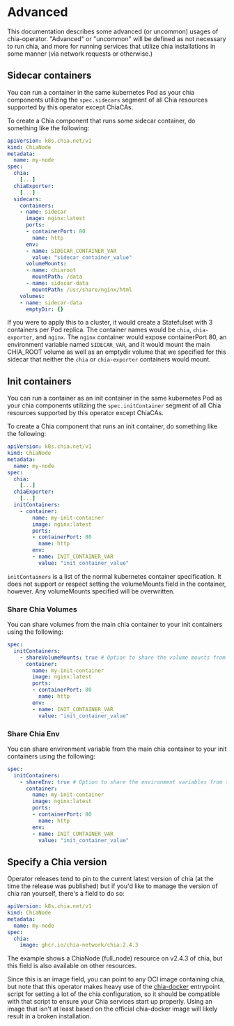 # Advanced

This documentation describes some advanced (or uncommon) usages of chia-operator. "Advanced" or "uncommon" will be defined as not necessary to run chia, and more for running services that utilize chia installations in some manner (via network requests or otherwise.)

## Sidecar containers

You can run a container in the same kubernetes Pod as your chia components utilizing the `spec.sidecars` segment of all Chia resources supported by this operator except ChiaCAs.

To create a Chia component that runs some sidecar container, do something like the following:

```yaml
apiVersion: k8s.chia.net/v1
kind: ChiaNode
metadata:
  name: my-node
spec:
  chia:
    [...]
  chiaExporter:
    [...]
  sidecars:
    containers:
    - name: sidecar
      image: nginx:latest
      ports:
      - containerPort: 80
        name: http
      env:
      - name: SIDECAR_CONTAINER_VAR
        value: "sidecar_container_value"
      volumeMounts:
      - name: chiaroot
        mountPath: /data
      - name: sidecar-data
        mountPath: /usr/share/nginx/html
    volumes:
    - name: sidecar-data
      emptyDir: {}
```

If you were to apply this to a cluster, it would create a Statefulset with 3 containers per Pod replica. The container names would be `chia`, `chia-exporter`, and `nginx`. The `nginx` container would expose containerPort 80, an environment variable named `SIDECAR_VAR`, and it would mount the main CHIA_ROOT volume as well as an emptydir volume that we specified for this sidecar that neither the `chia` or `chia-exporter` containers would mount.

## Init containers

You can run a container as an init container in the same kubernetes Pod as your chia components utilizing the `spec.initContainer` segment of all Chia resources supported by this operator except ChiaCAs.

To create a Chia component that runs an init container, do something like the following:

```yaml
apiVersion: k8s.chia.net/v1
kind: ChiaNode
metadata:
  name: my-node
spec:
  chia:
    [...]
  chiaExporter:
    [...]
  initContainers:
    - container:
        name: my-init-container
        image: nginx:latest
        ports:
        - containerPort: 80
          name: http
        env:
        - name: INIT_CONTAINER_VAR
          value: "init_container_value"
```

`initContainers` is a list of the normal kubernetes container specification. It does not support or respect setting the volumeMounts field in the container, however. Any volumeMounts specified will be overwritten.

### Share Chia Volumes

You can share volumes from the main chia container to your init containers using the following:

```yaml
spec:
  initContainers:
    - shareVolumeMounts: true # Option to share the volume mounts from the chia container, useful if you specified a CHIA_ROOT volume and want to add some data to it before chia starts
      container:
        name: my-init-container
        image: nginx:latest
        ports:
        - containerPort: 80
          name: http
        env:
        - name: INIT_CONTAINER_VAR
          value: "init_container_value"
```

### Share Chia Env

You can share environment variable from the main chia container to your init containers using the following:

```yaml
spec:
  initContainers:
    - shareEnv: true # Option to share the environment variables from the chia container, useful if the init container image is a derivative of the chia-docker image
      container:
        name: my-init-container
        image: nginx:latest
        ports:
        - containerPort: 80
          name: http
        env:
        - name: INIT_CONTAINER_VAR
          value: "init_container_value"
```

## Specify a Chia version

Operator releases tend to pin to the current latest version of chia (at the time the release was published) but if you'd like to manage the version of chia ran yourself, there's a field to do so:

```yaml
apiVersion: k8s.chia.net/v1
kind: ChiaNode
metadata:
  name: my-node
spec:
  chia:
    image: ghcr.io/chia-network/chia:2.4.3
```

The example shows a ChiaNode (full_node) resource on v2.4.3 of chia, but this field is also available on other resources. 

Since this is an image field, you can point to any OCI image containing chia, but note that this operator makes heavy use of the [chia-docker](https://github.com/Chia-Network/chia-docker) entrypoint script for setting a lot of the chia configuration, so it should be compatible with that script to ensure your Chia services start up properly. Using an image that isn't at least based on the official chia-docker image will likely result in a broken installation.
